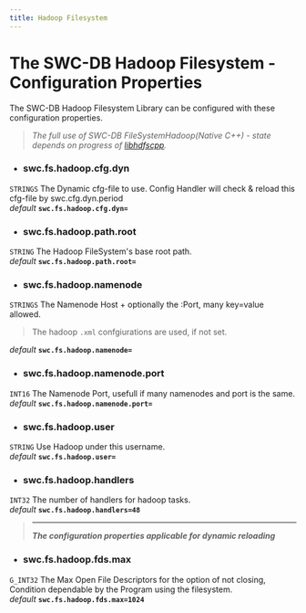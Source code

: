 ```yaml
---
title: Hadoop Filesystem
---
```




# The SWC-DB Hadoop Filesystem - Configuration Properties
The SWC-DB Hadoop Filesystem Library can be configured with these configuration properties.

> _The full use of SWC-DB FileSystemHadoop(Native C++) - state depends on progress of [libhdfscpp](https://github.com/apache/hadoop/tree/trunk/hadoop-hdfs-project/hadoop-hdfs-native-client/src/main/native/libhdfspp)._


* ### swc.fs.hadoop.cfg.dyn
```STRINGS```
The Dynamic cfg-file to use. Config Handler will check & reload this cfg-file by swc.cfg.dyn.period \
_default_ **```swc.fs.hadoop.cfg.dyn=```**

* ### swc.fs.hadoop.path.root
```STRING```
The Hadoop FileSystem's base root path. \
_default_ **```swc.fs.hadoop.path.root=```**


* ### swc.fs.hadoop.namenode
```STRINGS```
The Namenode Host + optionally the :Port, many key=value allowed. 
> The hadoop ```.xml``` confgiurations are used, if not set.

  _default_ **```swc.fs.hadoop.namenode=```**

* ### swc.fs.hadoop.namenode.port
```INT16```
The Namenode Port, usefull if many namenodes and port is the same. \
_default_ **```swc.fs.hadoop.namenode.port=```**


* ### swc.fs.hadoop.user
```STRING```
Use Hadoop under this username. \
_default_ **```swc.fs.hadoop.user=```**

* ### swc.fs.hadoop.handlers
```INT32```
The number of handlers for hadoop tasks. \
_default_ **```swc.fs.hadoop.handlers=48```**


 > ***
 > **_The configuration properties applicable for dynamic reloading_**

* ### swc.fs.hadoop.fds.max
```G_INT32```
The Max Open File Descriptors for the option of not closing, Condition dependable by the Program using the filesystem. \
_default_ **```swc.fs.hadoop.fds.max=1024```**
